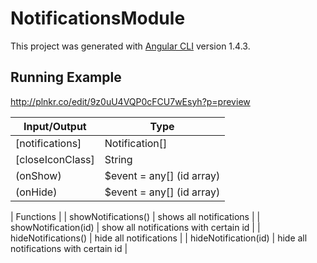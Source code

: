 # NotificationsModule

This project was generated with [Angular CLI](https://github.com/angular/angular-cli) version 1.4.3.

## Running Example
http://plnkr.co/edit/9z0uU4VQP0cFCU7wEsyh?p=preview

| Input/Output | Type |
| ------ | ------ |
| [notifications] | Notification[] |
| [closeIconClass] | String |
| (onShow) | $event = any[] (id array) |
| (onHide) | $event = any[] (id array) |


| Functions |
| showNotifications() | shows all notifications |
| showNotification(id) | show all notifications with certain id |
| hideNotifications() | hide all notifications |
| hideNotification(id) | hide all notifications with certain id |